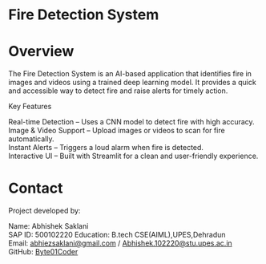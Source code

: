 # Fire Detection System
# Overview

The Fire Detection System is an AI-based application that identifies fire in images and videos using a trained deep learning model. It provides a quick and accessible way to detect fire and raise alerts for timely action.

Key Features

Real-time Detection – Uses a CNN model to detect fire with high accuracy.  
Image & Video Support – Upload images or videos to scan for fire automatically.  
Instant Alerts – Triggers a loud alarm when fire is detected.  
Interactive UI – Built with Streamlit for a clean and user-friendly experience.  

# Contact

Project developed by:  

Name: Abhishek Saklani  
SAP ID: 500102220
Education: B.tech CSE(AIML),UPES,Dehradun  
Email: abhiezsaklani@gmail.com / Abhishek.102220@stu.upes.ac.in  
GitHub: [Byte01Coder  ](https://github.com/Byte01Coder)

